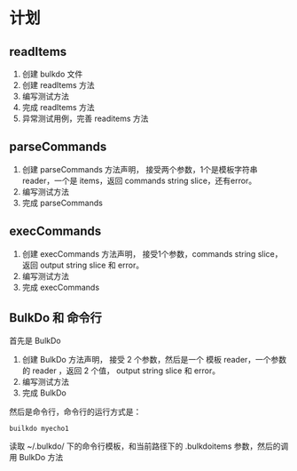 # 计划

## readItems

1. 创建 bulkdo 文件
2. 创建 readItems 方法
3. 编写测试方法
4. 完成 readItems 方法
5. 异常测试用例，完善 readitems 方法

## parseCommands

1. 创建 parseCommands 方法声明， 接受两个参数，1个是模板字符串reader，一个是 items，返回 commands string slice，还有error。
2. 编写测试方法
3. 完成 parseCommands

## execCommands

1. 创建 execCommands 方法声明， 接受1个参数，commands string slice，返回 output string slice 和 error。
2. 编写测试方法
3. 完成 execCommands

## BulkDo 和 命令行

首先是 BulkDo

1. 创建 BulkDo 方法声明， 接受 2 个参数，然后是一个 模板 reader，一个参数的 reader ，返回 2 个值， output string slice 和 error。
2. 编写测试方法
3. 完成 BulkDo

然后是命令行，命令行的运行方式是：

```
builkdo myecho1
```

读取 ~/.bulkdo/ 下的命令行模板，和当前路径下的 .bulkdoitems 参数，然后的调用 BulkDo 方法



